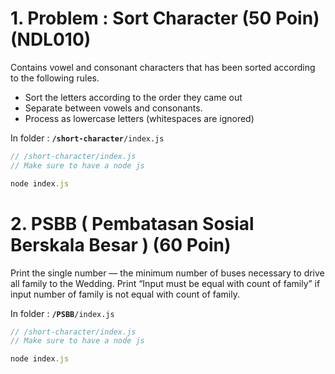 # 1. Problem : Sort Character (50 Poin) (NDL010)

Contains vowel and consonant characters that has been sorted according to the following rules.
- Sort the letters according to the order they came out
- Separate between vowels and consonants.
- Process as lowercase letters (whitespaces are ignored)

In folder : **`/short-character`**`/index.js`

```javascript
// /short-character/index.js
// Make sure to have a node js

node index.js
```

# 2. PSBB ( Pembatasan Sosial Berskala Besar ) (60 Poin) 

Print the single number — the minimum number of buses necessary to drive all family to the
Wedding.
Print “Input must be equal with count of family” if input number of family is not equal with count
of family.

In folder : **`/PSBB`**`/index.js`

```javascript
// /short-character/index.js
// Make sure to have a node js

node index.js
```